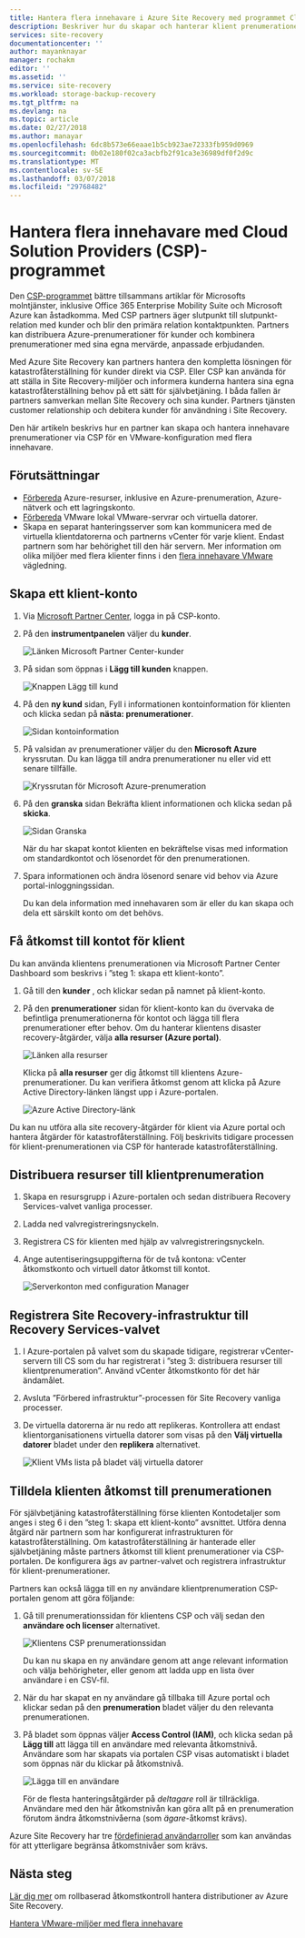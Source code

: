 ```yaml
---
title: Hantera flera innehavare i Azure Site Recovery med programmet Cloud Solution Providers (CSP) | Microsoft Docs
description: Beskriver hur du skapar och hanterar klient prenumerationer via CSP och distribuerar Azure Site Recovery i en inställning för flera innehavare
services: site-recovery
documentationcenter: ''
author: mayanknayar
manager: rochakm
editor: ''
ms.assetid: ''
ms.service: site-recovery
ms.workload: storage-backup-recovery
ms.tgt_pltfrm: na
ms.devlang: na
ms.topic: article
ms.date: 02/27/2018
ms.author: manayar
ms.openlocfilehash: 6dc8b573e66eaae1b5cb923ae72333fb959d0969
ms.sourcegitcommit: 0b02e180f02ca3acbfb2f91ca3e36989df0f2d9c
ms.translationtype: MT
ms.contentlocale: sv-SE
ms.lasthandoff: 03/07/2018
ms.locfileid: "29768482"
---
```

# <a name="manage-multi-tenancy-with-the-cloud-solution-provider-csp-program"></a>Hantera flera innehavare med Cloud Solution Providers (CSP)-programmet

Den [CSP-programmet](https://partner.microsoft.com/en-US/cloud-solution-provider) bättre tillsammans artiklar för Microsofts molntjänster, inklusive Office 365 Enterprise Mobility Suite och Microsoft Azure kan åstadkomma. Med CSP partners äger slutpunkt till slutpunkt-relation med kunder och blir den primära relation kontaktpunkten. Partners kan distribuera Azure-prenumerationer för kunder och kombinera prenumerationer med sina egna mervärde, anpassade erbjudanden.

Med Azure Site Recovery kan partners hantera den kompletta lösningen för katastrofåterställning för kunder direkt via CSP. Eller CSP kan använda för att ställa in Site Recovery-miljöer och informera kunderna hantera sina egna katastrofåterställning behov på ett sätt för självbetjäning. I båda fallen är partners samverkan mellan Site Recovery och sina kunder. Partners tjänsten customer relationship och debitera kunder för användning i Site Recovery.

Den här artikeln beskrivs hur en partner kan skapa och hantera innehavare prenumerationer via CSP för en VMware-konfiguration med flera innehavare.

## <a name="prerequisites"></a>Förutsättningar

- [Förbereda](tutorial-prepare-azure.md) Azure-resurser, inklusive en Azure-prenumeration, Azure-nätverk och ett lagringskonto.
- [Förbereda](tutorial-prepare-on-premises-vmware.md) VMware lokal VMware-servrar och virtuella datorer.
- Skapa en separat hanteringsserver som kan kommunicera med de virtuella klientdatorerna och partnerns vCenter för varje klient. Endast partnern som har behörighet till den här servern. Mer information om olika miljöer med flera klienter finns i den [flera innehavare VMware](site-recovery-multi-tenant-support-vmware-using-csp.md) vägledning.

## <a name="create-a-tenant-account"></a>Skapa ett klient-konto

1. Via [Microsoft Partner Center](https://partnercenter.microsoft.com/), logga in på CSP-konto.

2. På den **instrumentpanelen** väljer du **kunder**.

    ![Länken Microsoft Partner Center-kunder](./media/site-recovery-manage-multi-tenancy-with-csp/csp-dashboard-display.png)

3. På sidan som öppnas i **Lägg till kunden** knappen.

    ![Knappen Lägg till kund](./media/site-recovery-manage-multi-tenancy-with-csp/add-new-customer.png)

4. På den **ny kund** sidan, Fyll i informationen kontoinformation för klienten och klicka sedan på **nästa: prenumerationer**.

    ![Sidan kontoinformation](./media/site-recovery-manage-multi-tenancy-with-csp/customer-add-filled.png)

5. På valsidan av prenumerationer väljer du den **Microsoft Azure** kryssrutan. Du kan lägga till andra prenumerationer nu eller vid ett senare tillfälle.

    ![Kryssrutan för Microsoft Azure-prenumeration](./media/site-recovery-manage-multi-tenancy-with-csp/azure-subscription-selection.png)

6. På den **granska** sidan Bekräfta klient informationen och klicka sedan på **skicka**.

    ![Sidan Granska](./media/site-recovery-manage-multi-tenancy-with-csp/customer-summary-page.png)  

    När du har skapat kontot klienten en bekräftelse visas med information om standardkontot och lösenordet för den prenumerationen.

7. Spara informationen och ändra lösenord senare vid behov via Azure portal-inloggningssidan.  

    Du kan dela information med innehavaren som är eller du kan skapa och dela ett särskilt konto om det behövs.

## <a name="access-the-tenant-account"></a>Få åtkomst till kontot för klient

Du kan använda klientens prenumerationen via Microsoft Partner Center Dashboard som beskrivs i ”steg 1: skapa ett klient-konto”.

1. Gå till den **kunder** , och klickar sedan på namnet på klient-konto.

2. På den **prenumerationer** sidan för klient-konto kan du övervaka de befintliga prenumerationerna för kontot och lägga till flera prenumerationer efter behov. Om du hanterar klientens disaster recovery-åtgärder, välja **alla resurser (Azure portal)**.

    ![Länken alla resurser](./media/site-recovery-manage-multi-tenancy-with-csp/all-resources-select.png)  

    Klicka på **alla resurser** ger dig åtkomst till klientens Azure-prenumerationer. Du kan verifiera åtkomst genom att klicka på Azure Active Directory-länken längst upp i Azure-portalen.

    ![Azure Active Directory-länk](./media/site-recovery-manage-multi-tenancy-with-csp/aad-admin-display.png)

Du kan nu utföra alla site recovery-åtgärder för klient via Azure portal och hantera åtgärder för katastrofåterställning. Följ beskrivits tidigare processen för klient-prenumerationen via CSP för hanterade katastrofåterställning.

## <a name="deploy-resources-to-the-tenant-subscription"></a>Distribuera resurser till klientprenumeration
1. Skapa en resursgrupp i Azure-portalen och sedan distribuera Recovery Services-valvet vanliga processer.

2. Ladda ned valvregistreringsnyckeln.

3. Registrera CS för klienten med hjälp av valvregistreringsnyckeln.

4. Ange autentiseringsuppgifterna för de två kontona: vCenter åtkomstkonto och virtuell dator åtkomst till kontot.

    ![Serverkonton med configuration Manager](./media/site-recovery-manage-multi-tenancy-with-csp/config-server-account-display.png)

## <a name="register-site-recovery-infrastructure-to-the-recovery-services-vault"></a>Registrera Site Recovery-infrastruktur till Recovery Services-valvet
1. I Azure-portalen på valvet som du skapade tidigare, registrerar vCenter-servern till CS som du har registrerat i ”steg 3: distribuera resurser till klientprenumeration”. Använd vCenter åtkomstkonto för det här ändamålet.
2. Avsluta ”Förbered infrastruktur”-processen för Site Recovery vanliga processer.
3. De virtuella datorerna är nu redo att replikeras. Kontrollera att endast klientorganisationens virtuella datorer som visas på den **Välj virtuella datorer** bladet under den **replikera** alternativet.

    ![Klient VMs lista på bladet välj virtuella datorer](./media/site-recovery-manage-multi-tenancy-with-csp/tenant-vm-display.png)

## <a name="assign-tenant-access-to-the-subscription"></a>Tilldela klienten åtkomst till prenumerationen

För självbetjäning katastrofåterställning förse klienten Kontodetaljer som anges i steg 6 i den ”steg 1: skapa ett klient-konto” avsnittet. Utföra denna åtgärd när partnern som har konfigurerat infrastrukturen för katastrofåterställning. Om katastrofåterställning är hanterade eller självbetjäning måste partners åtkomst till klient prenumerationer via CSP-portalen. De konfigurera ägs av partner-valvet och registrera infrastruktur för klient-prenumerationer.

Partners kan också lägga till en ny användare klientprenumeration CSP-portalen genom att göra följande:

1. Gå till prenumerationssidan för klientens CSP och välj sedan den **användare och licenser** alternativet.

    ![Klientens CSP prenumerationssidan](./media/site-recovery-manage-multi-tenancy-with-csp/users-and-licences.png)

    Du kan nu skapa en ny användare genom att ange relevant information och välja behörigheter, eller genom att ladda upp en lista över användare i en CSV-fil.

2. När du har skapat en ny användare gå tillbaka till Azure portal och klickar sedan på den **prenumeration** bladet väljer du den relevanta prenumerationen.

3. På bladet som öppnas väljer **Access Control (IAM)**, och klicka sedan på **Lägg till** att lägga till en användare med relevanta åtkomstnivå.      
    Användare som har skapats via portalen CSP visas automatiskt i bladet som öppnas när du klickar på åtkomstnivå.

    ![Lägga till en användare](./media/site-recovery-manage-multi-tenancy-with-csp/add-user-subscription.png)

    För de flesta hanteringsåtgärder på *deltagare* roll är tillräckliga. Användare med den här åtkomstnivån kan göra allt på en prenumeration förutom ändra åtkomstnivåerna (som *ägare*-åtkomst krävs).

  Azure Site Recovery har tre [fördefinierad användarroller](site-recovery-role-based-linked-access-control.md) som kan användas för att ytterligare begränsa åtkomstnivåer som krävs.

## <a name="next-steps"></a>Nästa steg
  [Lär dig mer](site-recovery-role-based-linked-access-control.md) om rollbaserad åtkomstkontroll hantera distributioner av Azure Site Recovery.

  [Hantera VMware-miljöer med flera innehavare](site-recovery-multi-tenant-support-vmware-using-csp.md)
